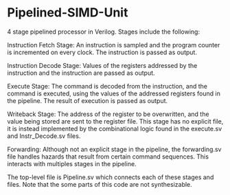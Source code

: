 # Pipelined-SIMD-Unit
4 stage pipelined processor in Verilog. Stages include the following:

Instruction Fetch Stage:
  An instruction is sampled and the program counter is incremented on every clock. The instruction is passed as output.

Instruction Decode Stage:
  Values of the registers addressed by the instruction and the instruction are passed as output.

Execute Stage:
  The command is decoded from the instruction, and the command is executed, using the values of the addressed registers found   in the pipeline. The result of execution is passed as output.

Writeback Stage:
  The address of the register to be overwritten, and the value being stored are sent to the register file. This stage has no     explicit file, it is instead implemented by the combinational logic found in the execute.sv and Instr_Decode.sv files.
  
Forwarding:
  Although not an explicit stage in the pipeline, the forwarding.sv file handles hazards that result from certain command       sequences. This interacts with multiples stages in the pipeline.
  
The top-level file is Pipeline.sv which connects each of these stages and files. Note that the some parts of this code are not synthesizable. 
